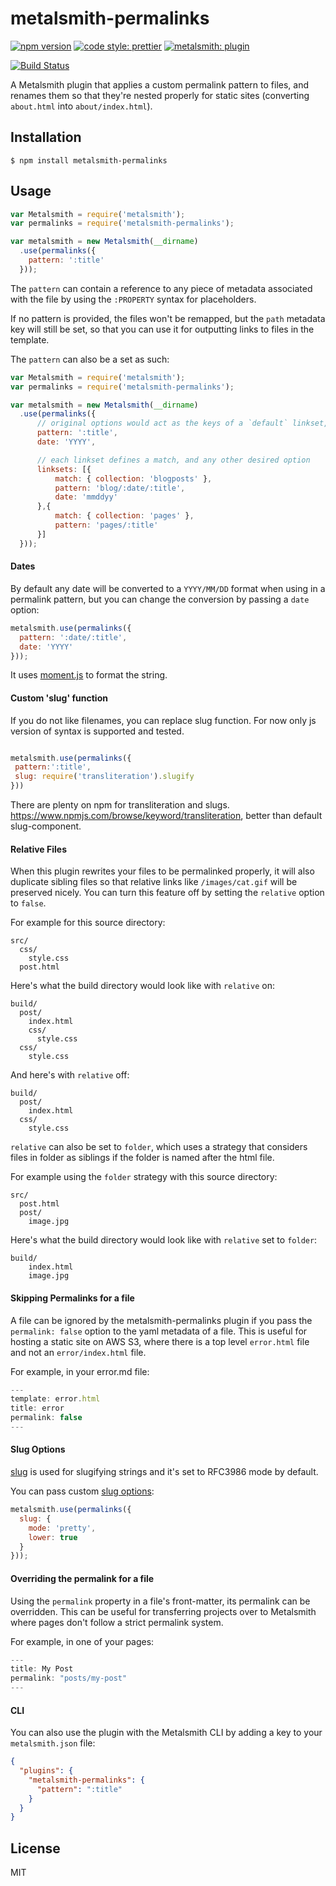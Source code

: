 # metalsmith-permalinks

[![npm version][npm-badge]][npm-url]
[![code style: prettier][prettier-badge]][prettier-url]
[![metalsmith: plugin][metalsmith-badge]][metalsmith-url]

[![Build Status][travis-badge]][travis-url]

  A Metalsmith plugin that applies a custom permalink pattern to files, and renames them so that they're nested properly for static sites (converting `about.html` into `about/index.html`).

## Installation

    $ npm install metalsmith-permalinks

## Usage

```js
var Metalsmith = require('metalsmith');
var permalinks = require('metalsmith-permalinks');

var metalsmith = new Metalsmith(__dirname)
  .use(permalinks({
    pattern: ':title'
  }));
```

  The `pattern` can contain a reference to any piece of metadata associated with the file by using the `:PROPERTY` syntax for placeholders.

  If no pattern is provided, the files won't be remapped, but the `path` metadata key will still be set, so that you can use it for outputting links to files in the template.

  The `pattern` can also be a set as such:

```js
var Metalsmith = require('metalsmith');
var permalinks = require('metalsmith-permalinks');

var metalsmith = new Metalsmith(__dirname)
  .use(permalinks({
      // original options would act as the keys of a `default` linkset, 
      pattern: ':title',
      date: 'YYYY',

      // each linkset defines a match, and any other desired option
      linksets: [{
          match: { collection: 'blogposts' },
          pattern: 'blog/:date/:title',
          date: 'mmddyy'
      },{
          match: { collection: 'pages' },
          pattern: 'pages/:title'
      }]
  }));
```

#### Dates

  By default any date will be converted to a `YYYY/MM/DD` format when using in a permalink pattern, but you can change the conversion by passing a `date` option:

```js
metalsmith.use(permalinks({
  pattern: ':date/:title',
  date: 'YYYY'
}));
```

  It uses [moment.js](http://momentjs.com/docs/#/displaying/format/) to format the string.

#### Custom 'slug' function
  
  If you do not like filenames, you can replace slug function.
  For now only js version of syntax is supported and tested.

```js

metalsmith.use(permalinks({
 pattern:':title',
 slug: require('transliteration').slugify
}))
```
  There are plenty on npm for transliteration and slugs. <https://www.npmjs.com/browse/keyword/transliteration>, better than default slug-component.

#### Relative Files

  When this plugin rewrites your files to be permalinked properly, it will also duplicate sibling files so that relative links like `/images/cat.gif` will be preserved nicely. You can turn this feature off by setting the `relative` option to `false`.

  For example for this source directory:

    src/
      css/
        style.css
      post.html

  Here's what the build directory would look like with `relative` on:

    build/
      post/
        index.html
        css/
          style.css
      css/
        style.css

  And here's with `relative` off:

    build/
      post/
        index.html
      css/
        style.css
        
  `relative` can also be set to `folder`, which uses a strategy that considers files in folder as siblings if the folder is named after the html file.
  
  For example using the `folder` strategy with this source directory:
  
    src/
      post.html
      post/
        image.jpg
        
  Here's what the build directory would look like with `relative` set to `folder`:
  
    build/
        index.html
        image.jpg

#### Skipping Permalinks for a file

  A file can be ignored by the metalsmith-permalinks plugin if you pass the `permalink: false` option to the yaml metadata of a file.
  This is useful for hosting a static site on AWS S3, where there is a top level `error.html` file and not an `error/index.html` file.

  For example, in your error.md file:

  ```js
  ---
  template: error.html
  title: error
  permalink: false
  ---
  ```

#### Slug Options

[slug](https://www.npmjs.com/package/slug) is used for slugifying strings and it's set to RFC3986 mode by default.

You can pass custom [slug options](https://www.npmjs.com/package/slug#options):

```js
metalsmith.use(permalinks({
  slug: {
    mode: 'pretty',
    lower: true
  }
}));
```

#### Overriding the permalink for a file

  Using the `permalink` property in a file's front-matter, its permalink can be overridden. This can be useful for transferring
  projects over to Metalsmith where pages don't follow a strict permalink system.

  For example, in one of your pages:

```js
---
title: My Post
permalink: "posts/my-post"
---
```

#### CLI

  You can also use the plugin with the Metalsmith CLI by adding a key to your `metalsmith.json` file:

```json
{
  "plugins": {
    "metalsmith-permalinks": {
      "pattern": ":title"
    }
  }
}
```

## License

  MIT

[npm-badge]: https://img.shields.io/npm/v/metalsmith-permalinks.svg
[npm-url]: https://www.npmjs.com/package/metalsmith-permalinks
[travis-badge]: https://travis-ci.org/segmentio/metalsmith-permalinks.svg?branch=master
[travis-url]: https://travis-ci.org/segmentio/metalsmith-permalinks
[prettier-badge]: https://img.shields.io/badge/code_style-prettier-ff69b4.svg
[prettier-url]: https://github.com/prettier/prettier

[metalsmith-badge]: https://img.shields.io/badge/metalsmith-plugin-green.svg?longCache=true
[metalsmith-url]: http://metalsmith.io
